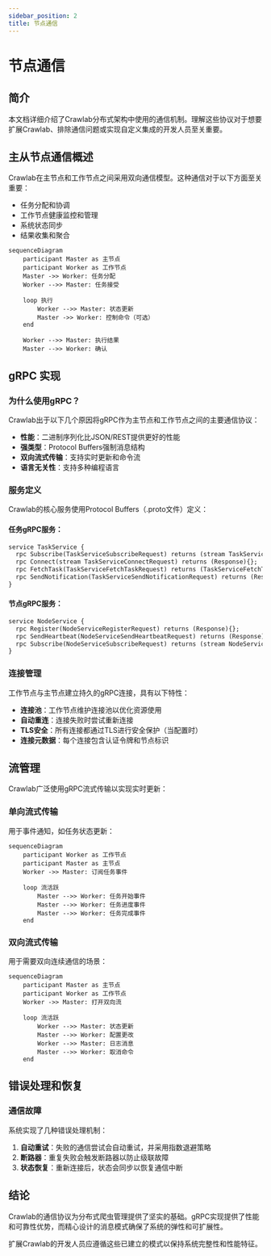 ```yaml
---
sidebar_position: 2
title: 节点通信
---
```


# 节点通信

## 简介

本文档详细介绍了Crawlab分布式架构中使用的通信机制。理解这些协议对于想要扩展Crawlab、排除通信问题或实现自定义集成的开发人员至关重要。

## 主从节点通信概述

Crawlab在主节点和工作节点之间采用双向通信模型。这种通信对于以下方面至关重要：

- 任务分配和协调
- 工作节点健康监控和管理
- 系统状态同步
- 结果收集和聚合

```mermaid
sequenceDiagram
    participant Master as 主节点
    participant Worker as 工作节点
    Master ->> Worker: 任务分配
    Worker -->> Master: 任务接受

    loop 执行
        Worker -->> Master: 状态更新
        Master ->> Worker: 控制命令（可选）
    end

    Worker -->> Master: 执行结果
    Master -->> Worker: 确认
```

## gRPC 实现

### 为什么使用gRPC？

Crawlab出于以下几个原因将gRPC作为主节点和工作节点之间的主要通信协议：

- **性能**：二进制序列化比JSON/REST提供更好的性能
- **强类型**：Protocol Buffers强制消息结构
- **双向流式传输**：支持实时更新和命令流
- **语言无关性**：支持多种编程语言

### 服务定义

Crawlab的核心服务使用Protocol Buffers（.proto文件）定义：

#### 任务gRPC服务：

```protobuf
service TaskService {
  rpc Subscribe(TaskServiceSubscribeRequest) returns (stream TaskServiceSubscribeResponse){};
  rpc Connect(stream TaskServiceConnectRequest) returns (Response){};
  rpc FetchTask(TaskServiceFetchTaskRequest) returns (TaskServiceFetchTaskResponse){};
  rpc SendNotification(TaskServiceSendNotificationRequest) returns (Response){};
}
```

#### 节点gRPC服务：

```protobuf
service NodeService {
  rpc Register(NodeServiceRegisterRequest) returns (Response){};
  rpc SendHeartbeat(NodeServiceSendHeartbeatRequest) returns (Response){};
  rpc Subscribe(NodeServiceSubscribeRequest) returns (stream NodeServiceSubscribeResponse){};
}
```

### 连接管理

工作节点与主节点建立持久的gRPC连接，具有以下特性：

- **连接池**：工作节点维护连接池以优化资源使用
- **自动重连**：连接失败时尝试重新连接
- **TLS安全**：所有连接都通过TLS进行安全保护（当配置时）
- **连接元数据**：每个连接包含认证令牌和节点标识

## 流管理

Crawlab广泛使用gRPC流式传输以实现实时更新：

### 单向流式传输

用于事件通知，如任务状态更新：

```mermaid
sequenceDiagram
    participant Worker as 工作节点
    participant Master as 主节点
    Worker ->> Master: 订阅任务事件

    loop 流活跃
        Master -->> Worker: 任务开始事件
        Master -->> Worker: 任务进度事件
        Master -->> Worker: 任务完成事件
    end
```

### 双向流式传输

用于需要双向连续通信的场景：

```mermaid
sequenceDiagram
    participant Master as 主节点
    participant Worker as 工作节点
    Worker ->> Master: 打开双向流

    loop 流活跃
        Worker -->> Master: 状态更新
        Master -->> Worker: 配置更改
        Worker -->> Master: 日志消息
        Master -->> Worker: 取消命令
    end
```

## 错误处理和恢复

### 通信故障

系统实现了几种错误处理机制：

1. **自动重试**：失败的通信尝试会自动重试，并采用指数退避策略
2. **断路器**：重复失败会触发断路器以防止级联故障
3. **状态恢复**：重新连接后，状态会同步以恢复通信中断

## 结论

Crawlab的通信协议为分布式爬虫管理提供了坚实的基础。gRPC实现提供了性能和可靠性优势，而精心设计的消息模式确保了系统的弹性和可扩展性。

扩展Crawlab的开发人员应遵循这些已建立的模式以保持系统完整性和性能特征。